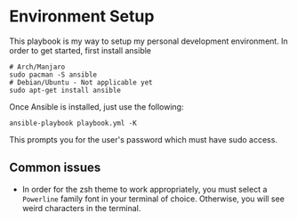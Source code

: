 # Environment Setup

This playbook is my way to setup my personal development environment. In order to get started, first install ansible

```shell
# Arch/Manjaro
sudo pacman -S ansible
# Debian/Ubuntu - Not applicable yet
sudo apt-get install ansible
```

Once Ansible is installed, just use the following:

```shell
ansible-playbook playbook.yml -K
```

This prompts you for the user's password which must have sudo access.

## Common issues

- In order for the zsh theme to work appropriately, you must select a `Powerline` family font in your terminal of choice.  Otherwise, you will see weird characters in the terminal.